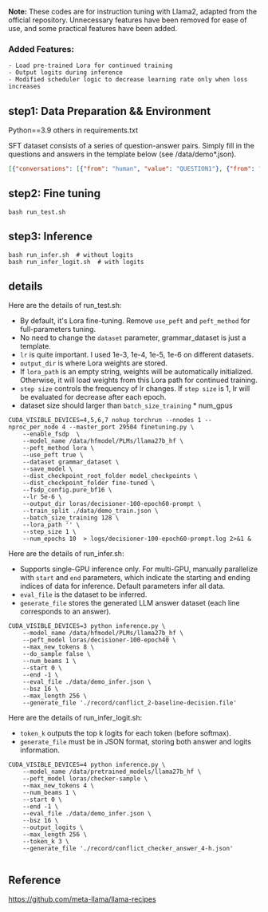 **Note:** These codes are for instruction tuning with Llama2, adapted from the official repository. Unnecessary features have been removed for ease of use, and some practical features have been added.

### Added Features:
    - Load pre-trained Lora for continued training
    - Output logits during inference
    - Modified scheduler logic to decrease learning rate only when loss increases

## step1: Data Preparation && Environment
Python==3.9  others in requirements.txt

SFT dataset consists of a series of question-answer pairs. Simply fill in the questions and answers in the template below (see /data/demo*.json).
```json
[{"conversations": [{"from": "human", "value": "QUESTION1"}, {"from": "gpt", "value": "ANSWER1"}]}]
```

## step2: Fine tuning

```shell
bash run_test.sh
```

## step3: Inference

```shell
bash run_infer.sh  # without logits
bash run_infer_logit.sh  # with logits
```

## details

Here are the details of run_test.sh:

- By default, it's Lora fine-tuning. Remove ``use_peft`` and ``peft_method`` for full-parameters tuning.
- No need to change the ``dataset`` parameter, grammar_dataset is just a template.
- ``lr`` is quite important. I used 1e-3, 1e-4, 1e-5, 1e-6 on different datasets.
- ``output_dir`` is where Lora weights are stored.
- If ``lora_path`` is an empty string, weights will be automatically initialized. Otherwise, it will load weights from this Lora path for continued training.
- ``step size`` controls the frequency of lr changes. If ``step size`` is 1, lr will be evaluated for decrease after each epoch.
- dataset size should larger than ``batch_size_training`` * num_gpus
```shell
CUDA_VISIBLE_DEVICES=4,5,6,7 nohup torchrun --nnodes 1 --nproc_per_node 4 --master_port 29504 finetuning.py \
	--enable_fsdp  \
	--model_name /data/hfmodel/PLMs/llama27b_hf \
	--peft_method lora \
	--use_peft true \
	--dataset grammar_dataset \
	--save_model \
	--dist_checkpoint_root_folder model_checkpoints \
	--dist_checkpoint_folder fine-tuned \
	--fsdp_config.pure_bf16 \
	--lr 5e-6 \
	--output_dir loras/decisioner-100-epoch60-prompt \
	--train_split ./data/demo_train.json \
	--batch_size_training 128 \
	--lora_path '' \
	--step_size 1 \
	--num_epochs 10  > logs/decisioner-100-epoch60-prompt.log 2>&1 &

```

Here are the details of run_infer.sh:

- Supports single-GPU inference only. For multi-GPU, manually parallelize with ``start`` and ``end`` parameters, which indicate the starting and ending indices of data for inference. Default parameters infer all data.
- ``eval_file`` is the dataset to be inferred.
- ``generate_file`` stores the generated LLM answer dataset (each line corresponds to an answer).

```shell
CUDA_VISIBLE_DEVICES=3 python inference.py \
	--model_name /data/hfmodel/PLMs/llama27b_hf \
	--peft_model loras/decisioner-100-epoch40 \
	--max_new_tokens 8 \
	--do_sample false \
	--num_beams 1 \
	--start 0 \
	--end -1 \
	--eval_file ./data/demo_infer.json \
	--bsz 16 \
	--max_length 256 \
	--generate_file './record/conflict_2-baseline-decision.file'
```

Here are the details of run_infer_logit.sh:

- ``token_k`` outputs the top k logits for each token (before softmax).
- ``generate_file`` must be in JSON format, storing both answer and logits information.

```shell
CUDA_VISIBLE_DEVICES=4 python inference.py \
	--model_name /data/pretrained_models/llama27b_hf \
	--peft_model loras/checker-sample \
	--max_new_tokens 4 \
	--num_beams 1 \
	--start 0 \
	--end -1 \
	--eval_file ./data/demo_infer.json \
	--bsz 16 \
	--output_logits \
	--max_length 256 \
	--token_k 3 \
	--generate_file './record/conflict_checker_answer_4-h.json'


```
## Reference

https://github.com/meta-llama/llama-recipes

